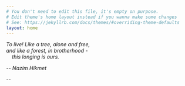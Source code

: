 ```yaml
---
# You don't need to edit this file, it's empty on purpose.
# Edit theme's home layout instead if you wanna make some changes
# See: https://jekyllrb.com/docs/themes/#overriding-theme-defaults
layout: home
---
```


*To live! Like a tree, alone and free,  
and like a forest, in brotherhood -  
    this longing is ours.*

*-- Nazim Hikmet*

--

<!-- Homepage contents go here -->
